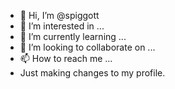- 👋 Hi, I’m @spiggott
- 👀 I’m interested in ...
- 🌱 I’m currently learning ...
- 💞️ I’m looking to collaborate on ...
- 📫 How to reach me ...
- Just making changes to my profile.
<!---
spiggott/spiggott is a ✨ special ✨ repository because its `README.md` (this file) appears on your GitHub profile.
You can click the Preview link to take a look at your changes.
--->
